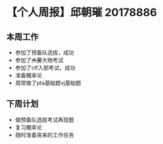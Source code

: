 # 【个人周报】邱朝璀 20178886
## 本周工作
 - 参加了预备队选拔，成功
 - 参加了~~大雾~~大物考试
 - 参加了ctf入部考试，成功
 - 准备概率论
 - 周常做了pta基础题vj基础题
## 下周计划
 - 做预备队选拔考试再现题
 - 复习概率论
 - 随时准备突来的工作任务
